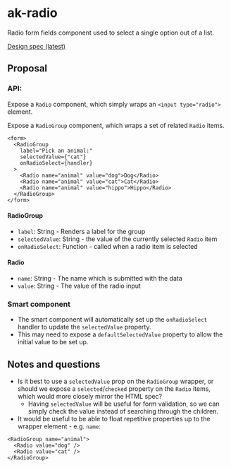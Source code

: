# ak-radio

Radio form fields component used to select a single option out of a list.

[Design spec (latest)](https://extranet.atlassian.com/display/ADG/Radios+product)

## Proposal

### API:

Expose a `Radio` component, which simply wraps an `<input type="radio">` element.

Expose a `RadioGroup` component, which wraps a set of related `Radio` items.

```
<form>
  <RadioGroup
    label="Pick an animal:"
    selectedValue={"cat"}
    onRadioSelect={handler}
  >
    <Radio name="animal" value="dog">Dog</Radio>
    <Radio name="animal" value="cat">Cat</Radio>
    <Radio name="animal" value="hippo">Hippo</Radio>
  </RadioGroup>
</form>
```

#### RadioGroup

* `label`: String - Renders a label for the group
* `selectedValue`: String - the value of the currently selected `Radio` item
* `onRadioSelect`: Function - called when a radio item is selected

#### Radio

* `name`: String - The name which is submitted with the data
* `value`: String - The value of the radio input

### Smart component

* The smart component will automatically set up the `onRadioSelect` handler to update the `selectedValue` property.
* This may need to expose a `defaultSelectedValue` property to allow the initial value to be set up.

## Notes and questions

* Is it best to use a `selectedValue` prop on the `RadioGroup` wrapper, or should we expose a `selected`/`checked` property on the `Radio` items, which would more closely mirror the HTML spec?
   * Having `selectedValue` will be useful for form validation, so we can simply check the value instead of searching through the children.
* It would be useful to be able to float repetitive properties up to the wrapper element - e.g. `name`:

```
<RadioGroup name="animal">
  <Radio value="dog" />
  <Radio value="cat" />
</RadioGroup>
```
